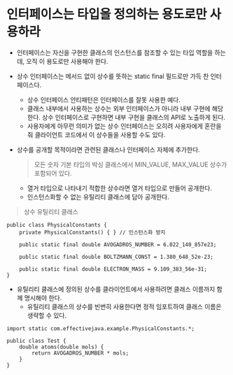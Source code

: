 # 인터페이스는 타입을 정의하는 용도로만 사용하라

* 인터페이스는 자신을 구현한 클래스의 인스턴스를 참조할 수 있는 타입 역할을 하는데, 오직 이 용도로만 사용해야 한다.

* 상수 인터페이스는 메서드 없이 상수를 뜻하는 static final 필드로만 가득 찬 인터페이스다.
  * 상수 인터페이스 안티패턴은 인터페이스를 잘못 사용한 예다.
  * 클래스 내부에서 사용하는 상수는 외부 인터페이스가 아니라 내부 구현에 해당한다. 상수 인터페이스로 구현하면 내부 구현을 클래스의 API로 노출하게 된다. 
  * 사용자에게 아무런 의미가 없는 상수 인터페이스는 오히려 사용자에게 혼란을 줘 클라이언트 코드에서 이 상수들을 사용할 수도 있다.
  
* 상수를 공개할 목적이라면 관련된 클래스나 인터페이스 자체에 추가한다.
  > 모든 숫자 기본 타입의 박싱 클래스에서 MIN_VALUE, MAX_VALUE 상수가 포함되어 있다.
  * 열거 타입으로 나타내기 적합한 상수라면 열거 타입으로 만들어 공개한다.
  * 인스턴스화할 수 없는 유틸리티 클래스에 담아 공개한다.

> 상수 유틸리티 클래스
```
public class PhysicalConstants {
    private PhysicalConstants() { } // 인스턴스화 방지
    
    public static final double AVOGADROS_NUMBER = 6.022_140_857e23;
    
    public static final double BOLTZMANN_CONST = 1.380_648_52e-23;
    
    public static final double ELECTRON_MASS = 9.109_383_56e-31;
}
```

* 유틸리티 클래스에 정의된 상수를 클라이언트에서 사용하려면 클래스 이름까지 함께 명시해야 한다.
  * 유틸리티 클래스의 상수를 빈번히 사용한다면 정적 임포트하여 클래스 이름은 생략할 수 있다.
  
```
import static com.effectivejava.example.PhysicalConstants.*;

public class Test {
    double atoms(double mols) {
        return AVOGADROS_NUMBER * mols;
    }
}
```